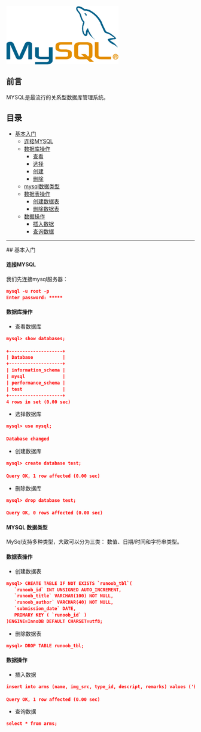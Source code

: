 <img src="/assets/mysql.png" width="300" hegiht="100" align=center />


## 前言

MYSQL是最流行的关系型数据库管理系统。

## 目录

* [基本入门](#base)
  * [连接MYSQL](#connect)
  * [数据库操作](#operationDatabase)
    * [查看](#showDataBase)
    * [选择](#selectDataBase)
    * [创建](#createDataBase)
    * [删除](#dropDataBase)
  * [mysql数据类型](#datatype)
  * [数据表操作](#operationTables)
    * [创建数据表](#createTable)
    * [删除数据表](#dropTable)
  * [数据操作](#operationData)
    * [插入数据](#insertData)
    * [查询数据](#selectData)

<hr/> 
<a name="base"></a>
## 基本入门

<a name="connect"></a>
#### 连接MYSQL

我们先连接mysql服务器：

```json
mysql -u root -p
Enter password: *****
```

<a name="operationDatabase"></a>
#### 数据库操作

<a name="showDataBase"></a>
* 查看数据库

```json
mysql> show databases;

+--------------------+
| Database           |
+--------------------+
| information_schema |
| mysql              |
| performance_schema |
| test               |
+--------------------+
4 rows in set (0.00 sec)
```

<a name="selectDataBase"></a>
* 选择数据库

```json
mysql> use mysql;

Database changed
```

<a name="createDataBase"></a>
* 创建数据库

```json
mysql> create database test;

Query OK, 1 row affected (0.00 sec)
```

<a name="dropDatabase"></a>
* 删除数据库

```json
mysql> drop database test;

Query OK, 0 rows affected (0.00 sec)
```

<a name="datatype"></a>
#### MYSQL 数据类型

MySql支持多种类型，大致可以分为三类： 数值、日期/时间和字符串类型。

<a name="operationTables"></a>
#### 数据表操作

<a name="createTable"></a>
* 创建数据表

```json
mysql> CREATE TABLE IF NOT EXISTS `runoob_tbl`(
   `runoob_id` INT UNSIGNED AUTO_INCREMENT,
   `runoob_title` VARCHAR(100) NOT NULL,
   `runoob_author` VARCHAR(40) NOT NULL,
   `submission_date` DATE,
   PRIMARY KEY ( `runoob_id` )
)ENGINE=InnoDB DEFAULT CHARSET=utf8;
```

<a name="dropTable"></a>
* 删除数据表

```json
mysql> DROP TABLE runoob_tbl;
```

<a name="operationData"></a>
#### 数据操作

<a name="insertData"></a>
* 插入数据

```json
insert into arms (name, img_src, type_id, descript, remarks) values ('碎 片手雷', 'www', 8, '手雷手雷', '哈哈，炸死你');

Query OK, 1 row affected (0.00 sec)
```

<a name="selectData"></a>
* 查询数据

```json
select * from arms;
```